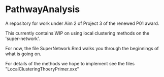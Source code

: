 # PathwayAnalysis
A repository for work under Aim 2 of Project 3 of the renewed P01 award.

This currently contains WIP on using local clustering methods on the 'super-network'.

For now, the file SuperNetwork.Rmd walks you through the beginnings of what is going on.

For details of the methods we hope to implement see the files "LocalClusteringThoeryPrimer.xxx"
